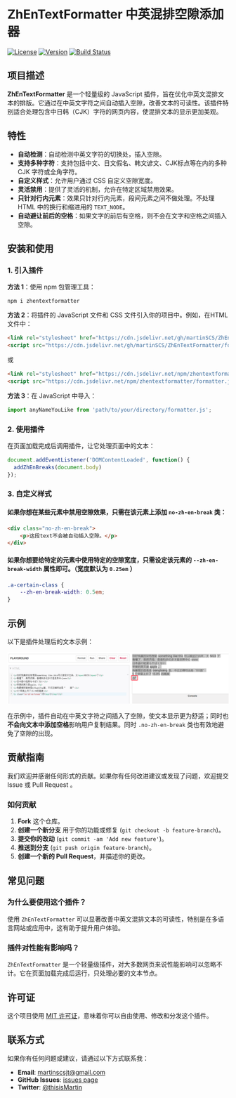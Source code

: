 # ZhEnTextFormatter 中英混排空隙添加器

[![License](https://img.shields.io/badge/license-MIT-blue.svg)](LICENSE)
[![Version](https://img.shields.io/badge/version-1.0.8-brightgreen.svg)](https://github.com/martinSCS/ZhEnTextFormatter/releases)
[![Build Status](https://img.shields.io/badge/build-passing-brightgreen.svg)](https://github.com/martinSCS/ZhEnTextFormatter/actions)

## 项目描述

**ZhEnTextFormatter** 是一个轻量级的 JavaScript 插件，旨在优化中英文混排文本的排版。它通过在中英文字符之间自动插入空隙，改善文本的可读性。该插件特别适合处理包含中日韩（CJK）字符的网页内容，使混排文本的显示更加美观。

## 特性

- **自动检测**：自动检测中英文字符的切换处，插入空隙。
- **支持多种字符**：支持包括中文、日文假名、韩文谚文、CJK标点等在内的多种 CJK 字符或全角字符。
- **自定义样式**：允许用户通过 CSS 自定义空隙宽度。
- **灵活禁用**：提供了灵活的机制，允许在特定区域禁用效果。
- **只针对行内元素**：效果只针对行内元素，段间元素之间不做处理。不处理 HTML 中的换行和缩进用的 `TEXT_NODE`。
- **自动避让前后的空格**：如果文字的前后有空格，则不会在文字和空格之间插入空隙。

## 安装和使用

### 1. 引入插件

**方法 1**：使用 npm 包管理工具：

```shell
npm i zhentextformatter
```

**方法 2**：将插件的 JavaScript 文件和 CSS 文件引入你的项目中。例如，在HTML文件中：

```html
<link rel="stylesheet" href="https://cdn.jsdelivr.net/gh/martinSCS/ZhEnTextFormatter/break.css">
<script src="https://cdn.jsdelivr.net/gh/martinSCS/ZhEnTextFormatter/formatter.js"></script>
```

或

```html
<link rel="stylesheet" href="https://cdn.jsdelivr.net/npm/zhentextformatter/break.css">
<script src="https://cdn.jsdelivr.net/npm/zhentextformatter/formatter.js"></script>
```

**方法 3**：在 JavaScript 中导入：

```javascript
import anyNameYouLike from 'path/to/your/directory/formatter.js';
```

### 2. 使用插件

在页面加载完成后调用插件，让它处理页面中的文本：

```javascript
document.addEventListener('DOMContentLoaded', function() {
  addZhEnBreaks(document.body)
});
```

### 3. 自定义样式

#### 如果你想在某些元素中禁用空隙效果，只需在该元素上添加 `no-zh-en-break` 类：

```html
<div class="no-zh-en-break">
    <p>这段text不会被自动插入空隙。</p>
</div>
```

#### 如果你想要给特定的元素中使用特定的空隙宽度，只需设定该元素的 `--zh-en-break-width` 属性即可。**（宽度默认为 `0.25em` ）**

```css
.a-certain-class {
    --zh-en-break-width: 0.5em;
}
```

## 示例

以下是插件处理后的文本示例：

![示例截图](img/shot.png)

在示例中，插件自动在中英文字符之间插入了空隙，使文本显示更为舒适；同时也**不会向文本中添加空格**影响用户复制结果。同时 `.no-zh-en-break` 类也有效地避免了空隙的出现。

## 贡献指南

我们欢迎并感谢任何形式的贡献。如果你有任何改进建议或发现了问题，欢迎提交 Issue 或 Pull Request 。

### 如何贡献

1. **Fork** 这个仓库。
2. **创建一个新分支** 用于你的功能或修复 (`git checkout -b feature-branch`)。
3. **提交你的改动** (`git commit -am 'Add new feature'`)。
4. **推送到分支** (`git push origin feature-branch`)。
5. **创建一个新的 Pull Request**，并描述你的更改。

## 常见问题

### 为什么要使用这个插件？
使用 `ZhEnTextFormatter` 可以显著改善中英文混排文本的可读性，特别是在多语言网站或应用中，这有助于提升用户体验。

### 插件对性能有影响吗？
`ZhEnTextFormatter` 是一个轻量级插件，对大多数网页来说性能影响可以忽略不计。它在页面加载完成后运行，只处理必要的文本节点。

## 许可证

这个项目使用 [MIT 许可证](LICENSE)，意味着你可以自由使用、修改和分发这个插件。

## 联系方式

如果你有任何问题或建议，请通过以下方式联系我：

- **Email**: martinscsjt@gmail.com
- **GitHub Issues**: [issues page](https://github.com/martinSCS/ZhEnTextFormatter/issues)
- **Twitter**: [@thisisMartin](https://twitter.com/thisisMartin)
